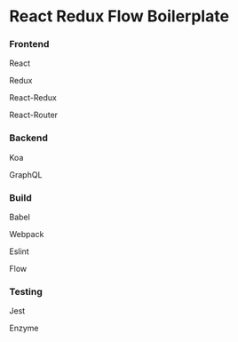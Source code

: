 # React Redux Flow Boilerplate

### Frontend

React

Redux

React-Redux

React-Router

### Backend

Koa

GraphQL

### Build

Babel

Webpack

Eslint

Flow

### Testing

Jest

Enzyme
